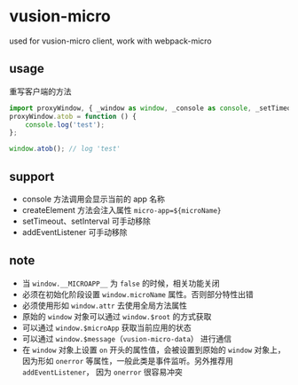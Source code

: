 # vusion-micro

used for vusion-micro client, work with webpack-micro

## usage

重写客户端的方法

```javascript
import proxyWindow, { _window as window, _console as console, _setTimeout as setTimeout, _setInterval as setInterval } from 'vusion-micro';
proxyWindow.atob = function () {
    console.log('test');
};
```

```javascript
window.atob(); // log 'test'
```

## support

+ console 方法调用会显示当前的 app 名称
+ createElement 方法会注入属性 `micro-app=${microName}`
+ setTimeout、setInterval 可手动移除
+ addEventListener 可手动移除

## note

+ 当 `window.__MICROAPP__` 为 `false` 的时候，相关功能关闭
+ 必须在初始化阶段设置 `window.microName` 属性。否则部分特性出错
+ 必须使用形如 `window.attr` 去使用全局方法属性
+ 原始的 `window` 对象可以通过 `window.$root` 的方式获取
+ 可以通过 `window.$microApp` 获取当前应用的状态
+ 可以通过 `window.$message`（`vusion-micro-data`） 进行通信
+ 在 `window` 对象上设置 `on` 开头的属性值，会被设置到原始的 `window` 对象上，因为形如 `onerror` 等属性，一般此类是事件监听。另外推荐用 `addEventListener`， 因为 `onerror` 很容易冲突
